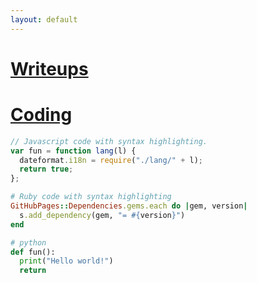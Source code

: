 ```yaml
---
layout: default
---
```


# [Writeups](/writeup)

# [Coding](./coding)

```js
// Javascript code with syntax highlighting.
var fun = function lang(l) {
  dateformat.i18n = require("./lang/" + l);
  return true;
};
```

```ruby
# Ruby code with syntax highlighting
GitHubPages::Dependencies.gems.each do |gem, version|
  s.add_dependency(gem, "= #{version}")
end
```

```python
# python
def fun():
  print("Hello world!")
  return
```
